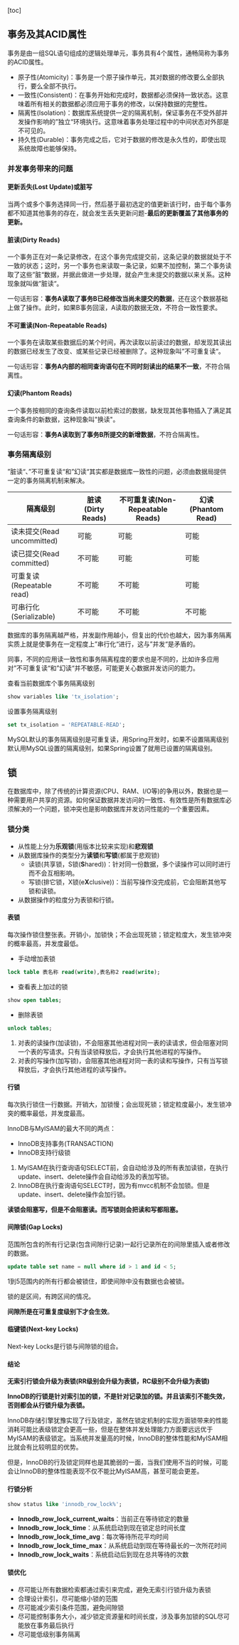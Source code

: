 [toc]

## 事务及其ACID属性

事务是由一组SQL语句组成的逻辑处理单元，事务具有4个属性，通畅简称为事务的ACID属性。

* 原子性(Atomicity)：事务是一个原子操作单元，其对数据的修改要么全部执行，要么全部不执行。
* 一致性(Consistent)：在事务开始和完成时，数据都必须保持一致状态。这意味着所有相关的数据都必须应用于事务的修改，以保持数据的完整性。
* 隔离性(Isolation)：数据库系统提供一定的隔离机制，保证事务在不受外部并发操作影响的”独立“环境执行。这意味着事务处理过程中的中间状态对外部是不可见的。
* 持久性(Durable)：事务完成之后，它对于数据的修改是永久性的，即使出现系统故障也能够保持。

### 并发事务带来的问题

#### 更新丢失(Lost Update)或脏写

​	当两个或多个事务选择同一行，然后基于最初选定的值更新该行时，由于每个事务都不知道其他事务的存在，就会发生丢失更新问题-**最后的更新覆盖了其他事务的更新。**

#### 脏读(Dirty Reads)

​	一个事务正在对一条记录修改，在这个事务完成提交前，这条记录的数据就处于不一致的状态；这时，另一个事务也来读取一条记录，如果不加控制，第二个事务读取了这些”脏“数据，并据此做进一步处理，就会产生未提交的数据以来关系。这种现象就叫做”脏读“。

​	一句话形容：**事务A读取了事务B已经修改当尚未提交的数据**，还在这个数据基础上做了操作。此时，如果B事务回滚，A读取的数据无效，不符合一致性要求。

#### 不可重读(Non-Repeatable Reads)

​	一个事务在读取某些数据后的某个时间，再次读取以前读过的数据，却发现其读出的数据已经发生了改变、或某些记录已经被删除了。这种现象叫”不可重复读“。

​	一句话形容：**事务A内部的相同查询语句在不同时刻读出的结果不一致**，不符合隔离性。

#### 幻读(Phantom Reads)

​	一个事务按相同的查询条件读取以前检索过的数据，缺发现其他事物插入了满足其查询条件的新数据，这种现象叫"换读"。

​	一句话形容：**事务A读取到了事务B所提交的新增数据**，不符合隔离性。



### 事务隔离级别

”脏读“、”不可重复读“和”幻读“其实都是数据库一致性的问题，必须由数据局提供一定的事务隔离机制来解决。

| 隔离级别                   | 脏读(Dirty Reads) | 不可重复读(Non-Repeatable Reads) | 幻读(Phantom Read) |
| -------------------------- | ----------------- | -------------------------------- | ------------------ |
| 读未提交(Read uncommitted) | 可能              | 可能                             | 可能               |
| 读已提交(Read committed)   | 不可能            | 可能                             | 可能               |
| 可重复读(Repeatable read)  | 不可能            | 不可能                           | 可能               |
| 可串行化(Serializable)     | 不可能            | 不可能                           | 不可能             |

数据库的事务隔离越严格，并发副作用越小，但复出的代价也越大，因为事务隔离实质上就是使事务在一定程度上”串行化“进行，这与”并发“是矛盾的。

同事，不同的应用读一致性和事务隔离程度的要求也是不同的，比如许多应用对”不可重复读“和”幻读“并不敏感，可能更关心数据并发访问的能力。

查看当前数据库个事务隔离级别

```sql
show variables like 'tx_isolation';
```

设置事务隔离级别

```sql
set tx_isolation = 'REPEATABLE-READ';
```

MySQL默认的事务隔离级别是可重复读，用Spring开发时，如果不设置隔离级别默认用MySQL设置的隔离级别，如果Spring设置了就用已设置的隔离级别。

## 锁

在数据库中，除了传统的计算资源(CPU、RAM、I/O等)的争用以外，数据也是一种需要用户共享的资源。如何保证数据并发访问的一致性、有效性是所有数据库必须解决的一个问题，锁冲突也是影响数据库并发访问性能的一个重要因素。

### 锁分类

* 从性能上分为**乐观锁**(用版本比较来实现)和**悲观锁**
* 从数据库操作的类型分为**读锁**和**写锁**(都属于悲观锁)
  * 读锁(共享锁，S锁(**S**hared))：针对同一份数据，多个读操作可以同时进行而不会互相影响。
  * 写锁(排它锁，X锁(e**X**clusive))：当前写操作没完成前，它会阻断其他写锁和读锁。
* 从数据操作的粒度分为表锁和行锁。

#### 表锁

​	每次操作锁住整张表。开销小，加锁快；不会出现死锁；锁定粒度大，发生锁冲突的概率最高，并发度最低。

* 手动增加表锁

```sql
lock table 表名称 read(write),表名称2 read(write);
```

* 查看表上加过的锁

```sql
show open tables;
```

* 删除表锁

```sql
unlock tables;
```

1. 对表的读操作(加读锁)，不会阻塞其他进程对同一表的读请求，但会阻塞对同一个表的写请求。只有当读锁释放后，才会执行其他进程的写操作。
2. 对表的写操作(加写锁)，会阻塞其他进程对同一表的读和写操作，只有当写锁释放后，才会执行其他进程的读写操作。

#### 行锁

每次执行锁住一行数据。开销大，加锁慢；会出现死锁；锁定粒度最小，发生锁冲突的概率最低，并发度最高。

InnoDB与MyISAM的最大不同的两点：

* InnoDB支持事务(TRANSACTION)
* InnoDB支持行级锁

1. MyISAM在执行查询语句SELECT前，会自动给涉及的所有表加读锁，在执行update、insert、delete操作会自动给涉及的表加写锁。
2. InnoDB在执行查询语句SELECT时，因为有mvcc机制不会加锁。但是update、insert、delete操作会加行锁。

**读锁会阻塞写，但是不会阻塞读。而写锁则会把读和写都阻塞。**

#### 间隙锁(Gap Locks)

范围所包含的所有行记录(包含间隙行记录)一起行记录所在的间隙里插入或者修改的数据。

```sql
update table set name = null where id > 1 and id < 5;
```

1到5范围内的所有行都会被锁住，即使间隙中没有数据也会被锁。

锁的是区间，有跨区间的情况。

**间隙所是在可重复度级别下才会生效**。

#### 临键锁(Next-key Locks)

Next-key Locks是行锁与间隙锁的组合。

#### 结论

**无索引行锁会升级为表锁(RR级别会升级为表锁，RC级别不会升级为表锁)**

**InnoDB的行锁是针对索引加的锁，不是针对记录加的锁。并且该索引不能失效，否则都会从行锁升级为表锁。**

​	InnoDB存储引擎犹豫实现了行及锁定，虽然在锁定机制的实现方面锁带来的性能消耗可能比表级锁定会更高一些，但是在整体并发处理能力方面要远远优于MyISAM的表级锁定。当系统并发量高的时候，InnoDB的整体性能和MyISAM相比就会有比较明显的优势。

​	但是，InnoDB的行及锁定同样也是其脆弱的一面，当我们使用不当的时候，可能会让InnoDB的整体性能表现不仅不能比MyISAM高，甚至可能会更差。

#### 行锁分析

```sql
show status like 'innodb_row_lock%';
```

* **Innodb_row_lock_current_waits**：当前正在等待锁定的数量
* **Innodb_row_lock_time**：从系统启动到现在锁定总时间长度
* **Innodb_row_lock_time_avg**：每次等待所花平均时间
* **Innodb_row_lock_time_max**：从系统启动到现在等待最长的一次所花时间
* **Innodb_row_lock_waits**：系统启动后到现在总共等待的次数

#### 锁优化

* 尽可能让所有数据检索都通过索引来完成，避免无索引行锁升级为表锁
* 合理设计索引，尽可能缩小锁的范围
* 尽可能减少索引条件范围，避免间隙锁
* 尽可能控制事务大小，减少锁定资源量和时间长度，涉及事务加锁的SQL尽可能放在事务最后执行
* 尽可能低级别事务隔离
